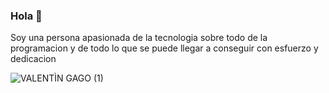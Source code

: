 ###                                                            Hola 👋

Soy una persona apasionada de la tecnologia sobre todo de la programacion y de todo lo que se puede llegar a conseguir con esfuerzo y dedicacion

![VALENTÌN GAGO (1)](https://github.com/valentin-gago/valentin-gago/assets/108815363/0de2a5e2-b2bc-4b9d-be86-9342377215fc)










